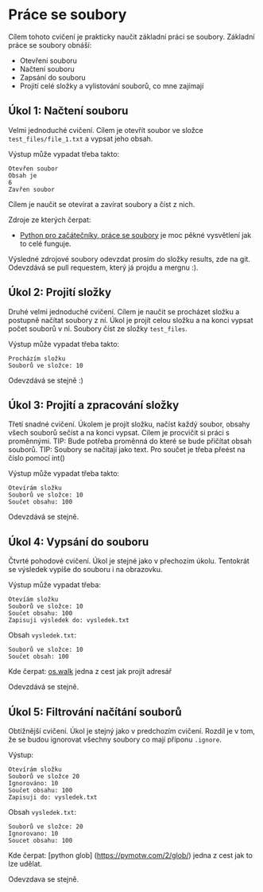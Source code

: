 # Práce se soubory

Cílem tohoto cvičení je prakticky naučit základní práci se soubory.
Základní práce se soubory obnáší:

* Otevření souboru
* Načtení souboru
* Zapsání do souboru
* Projití celé složky a vylistování souborů, co mne zajímají

## Úkol 1: Načtení souboru

Velmi jednoduché cvičení.
Cílem je otevřít soubor ve složce `test_files/file_1.txt` a vypsat jeho obsah.

Výstup může vypadat třeba takto:
```
Otevřen soubor
Obsah je
6
Zavřen soubor
```

Cílem je naučit se otevírat a zavírat soubory a číst z nich.

Zdroje ze kterých čerpat:

* [Python pro začátečníky, práce se soubory](http://www.pythonforbeginners.com/files/reading-and-writing-files-in-python) je moc pěkné vysvětlení jak to celé funguje.


Výsledné zdrojové soubory odevzdat prosím do složky results, zde na git.
Odevzdává se pull requestem, který já projdu a mergnu :).

## Úkol 2: Projití složky

Druhé velmi jednoduché cvičení.
Cílem je naučit se procházet složku a postupně načítat soubory z ní.
Úkol je projít celou složku a na konci vypsat počet souborů v ní.
Soubory číst ze složky `test_files`.

Výstup může vypadat třeba takto:
```
Procházím složku
Souborů ve složce: 10
```

Odevzdává se stejně :)

## Úkol 3: Projití a zpracování složky

Třetí snadné cvičení.
Úkolem je projít složku, načíst každý soubor, obsahy všech souborů sečíst a na konci vypsat.
Cílem je procvičit si práci s proměnnými.
TIP: Bude potřeba proměnná do které se bude přičítat obsah souborů.
TIP: Soubory se načítají jako text. Pro součet je třeba přeést na číslo pomocí int()

Výstup může vypadat třeba takto:
```
Otevírám složku
Souborů ve složce: 10
Součet obsahu: 100
```

Odevzdává se stejně.

## Úkol 4: Vypsání do souboru

Čtvrté pohodové cvičení.
Úkol je stejné jako v přechozím úkolu.
Tentokrát se výsledek vypíše do souboru i na obrazovku.

Výstup může vypadat třeba:
```
Otevíám složku
Souborů ve složce: 10
Součet obsahu: 100
Zapisuji výsledek do: vysledek.txt
```

Obsah `vysledek.txt`:
```
Souborů ve složce: 10
Součet obsah: 100
```

Kde čerpat:
[os.walk](https://docs.python.org/3/library/os.html#os.walk) jedna z cest jak projít adresář

Odevzdává se stejně.

## Úkol 5: Filtrování načítání souborů

Obtížnější cvičení.
Úkol je stejný jako v predchozím cvičení.
Rozdíl je v tom, že se budou ignorovat všechny soubory co mají příponu `.ignore`.

Výstup:
```
Otevírám složku
Souborů ve složce 20
Ignorováno: 10
Součet obsahu: 100
Zapisuji do: vysledek.txt
```

Obsah `vysledek.txt`:
```
Souborů ve složce: 20
Ignorovano: 10
Soucet obsahu: 100
```

Kde čerpat:
[python glob] (https://pymotw.com/2/glob/) jedna z cest jak to lze udělat.

Odevzdava se stejně.








